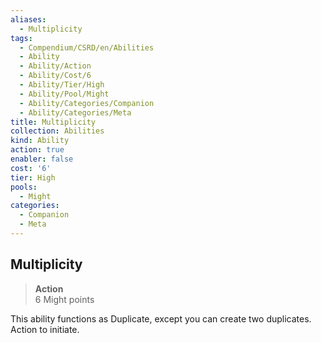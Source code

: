 ```yaml
---
aliases:
  - Multiplicity
tags:
  - Compendium/CSRD/en/Abilities
  - Ability
  - Ability/Action
  - Ability/Cost/6
  - Ability/Tier/High
  - Ability/Pool/Might
  - Ability/Categories/Companion
  - Ability/Categories/Meta
title: Multiplicity
collection: Abilities
kind: Ability
action: true
enabler: false
cost: '6'
tier: High
pools:
  - Might
categories:
  - Companion
  - Meta
---
```

## Multiplicity  
>**Action**  
>6 Might points
  
This ability functions as Duplicate, except you can create two duplicates. Action to initiate.